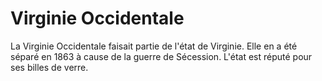# Virginie Occidentale

La Virginie Occidentale faisait partie de l'état de Virginie. Elle en a été
séparé en 1863 à cause de la guerre de Sécession. L'état est réputé pour ses
billes de verre.
